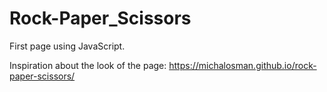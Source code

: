 # Rock-Paper_Scissors

First page using JavaScript.

Inspiration about the look of the page: https://michalosman.github.io/rock-paper-scissors/